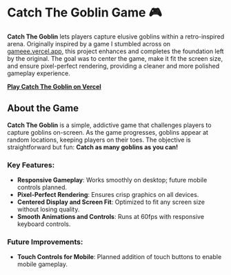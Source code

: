 # Catch The Goblin Game 🎮

**Catch The Goblin** lets players capture elusive goblins within a retro-inspired arena. Originally inspired by a game I stumbled across on [gameee.vercel.app](https://gameee.vercel.app), this project enhances and completes the foundation left by the original. The goal was to center the game, make it fit the screen size, and ensure pixel-perfect rendering, providing a cleaner and more polished gameplay experience.

[**Play Catch The Goblin on Vercel**](https://catch-the-goblin.vercel.app/)

## About the Game
**Catch The Goblin** is a simple, addictive game that challenges players to capture goblins on-screen. As the game progresses, goblins appear at random locations, keeping players on their toes. The objective is straightforward but fun: **Catch as many goblins as you can!**

### Key Features:
- **Responsive Gameplay**: Works smoothly on desktop; future mobile controls planned.
- **Pixel-Perfect Rendering**: Ensures crisp graphics on all devices.
- **Centered Display and Screen Fit**: Optimized to fit any screen size without losing quality.
- **Smooth Animations and Controls**: Runs at 60fps with responsive keyboard controls.

### Future Improvements:
- **Touch Controls for Mobile**: Planned addition of touch buttons to enable mobile gameplay.